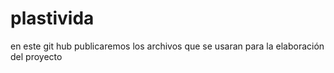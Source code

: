 # plastivida
en este git hub publicaremos los archivos que se usaran para la elaboración del proyecto  
